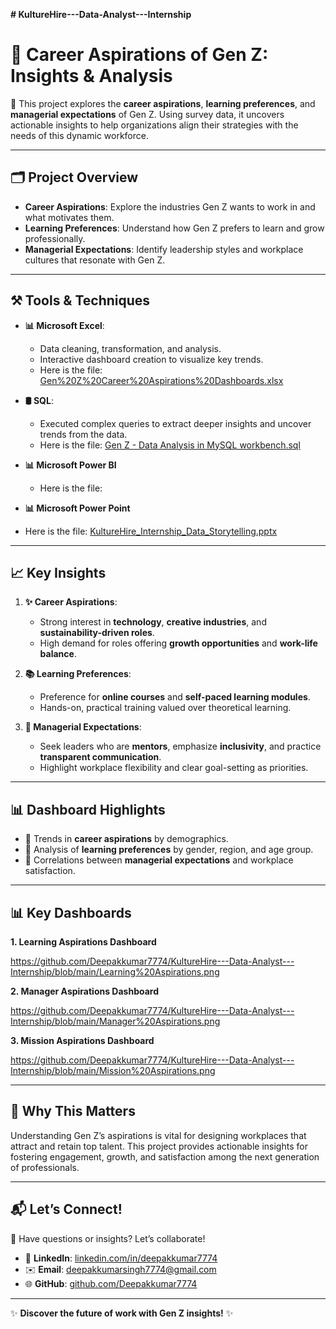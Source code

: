 **# KultureHire---Data-Analyst---Internship**
# 🌟 Career Aspirations of Gen Z: Insights & Analysis  

🔎 This project explores the **career aspirations**, **learning preferences**, and **managerial expectations** of Gen Z. Using survey data, it uncovers actionable insights to help organizations align their strategies with the needs of this dynamic workforce.  

---

## 🗂️ **Project Overview**  

- **Career Aspirations**: Explore the industries Gen Z wants to work in and what motivates them.  
- **Learning Preferences**: Understand how Gen Z prefers to learn and grow professionally.  
- **Managerial Expectations**: Identify leadership styles and workplace cultures that resonate with Gen Z.  

---

## ⚒️ **Tools & Techniques**  

- **📊 Microsoft Excel**:  
  - Data cleaning, transformation, and analysis.  
  - Interactive dashboard creation to visualize key trends.
  - Here is the file: [Gen%20Z%20Career%20Aspirations%20Dashboards.xlsx](https://github.com/Deepakkumar7774/KultureHire---Data-Analyst---Internship/blob/main/Gen%20Z%20Career%20Aspirations%20Dashboards.xlsx)
 
- **🛢️ SQL**:  
  - Executed complex queries to extract deeper insights and uncover trends from the data.
  - Here is the file:
    [Gen Z - Data Analysis in MySQL workbench.sql](https://raw.githubusercontent.com/deepak-kumar/genz-career-analysis/main/Gen%20Z%20-%20Data%20Analysis%20in%20MySQL%20workbench.sql)
    
- **📊 Microsoft Power BI**
  - Here is the file:
 
- **📊 Microsoft Power Point**
 - Here is the file: [KultureHire_Internship_Data_Storytelling.pptx](https://github.com/Deepakkumar7774/KultureHire---Data-Analyst---Internship/blob/main/KultureHire_Internship_Data_Storytelling.pptx)

   
---

## 📈 **Key Insights**  

1. **✨ Career Aspirations**:  
   - Strong interest in **technology**, **creative industries**, and **sustainability-driven roles**.  
   - High demand for roles offering **growth opportunities** and **work-life balance**.  

2. **📚 Learning Preferences**:  
   - Preference for **online courses** and **self-paced learning modules**.  
   - Hands-on, practical training valued over theoretical learning.  

3. **🤝 Managerial Expectations**:  
   - Seek leaders who are **mentors**, emphasize **inclusivity**, and practice **transparent communication**.  
   - Highlight workplace flexibility and clear goal-setting as priorities.  

---

## 📊 **Dashboard Highlights**  

- 📍 Trends in **career aspirations** by demographics.  
- 📍 Analysis of **learning preferences** by gender, region, and age group.  
- 📍 Correlations between **managerial expectations** and workplace satisfaction.  

---

## 📊 **Key Dashboards**

**1. Learning Aspirations Dashboard**

https://github.com/Deepakkumar7774/KultureHire---Data-Analyst---Internship/blob/main/Learning%20Aspirations.png

**2. Manager Aspirations Dashboard**

https://github.com/Deepakkumar7774/KultureHire---Data-Analyst---Internship/blob/main/Manager%20Aspirations.png

**3. Mission Aspirations Dashboard**

https://github.com/Deepakkumar7774/KultureHire---Data-Analyst---Internship/blob/main/Mission%20Aspirations.png


---

## 🌟 **Why This Matters**  

Understanding Gen Z’s aspirations is vital for designing workplaces that attract and retain top talent. This project provides actionable insights for fostering engagement, growth, and satisfaction among the next generation of professionals.  

---

## 📬 **Let’s Connect!**  

📩 Have questions or insights? Let’s collaborate!  
- 💼 **LinkedIn**: [linkedin.com/in/deepakkumar7774](https://linkedin.com/in/deepakkumar7774)  
- ✉️ **Email**: [deepakkumarsingh7774@gmail.com](mailto:deepakkumarsingh7774)  
- 🌐 **GitHub**: [github.com/Deepakkumar7774](https://github.com/Deepakkumar7774)  
---

✨ **Discover the future of work with Gen Z insights!** ✨  
